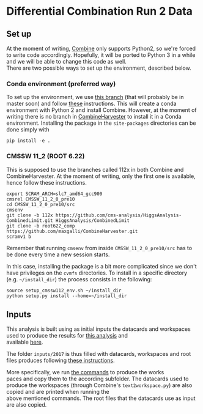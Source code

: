 # Differential Combination Run 2 Data  
  
## Set up  
  
At the moment of writing, [Combine](https://github.com/cms-analysis/HiggsAnalysis-CombinedLimit) only supports Python2, so we're forced to write code accordingly. Hopefully, it will be ported to Python 3 in a while and we will be able to change this code as well.  
There are two possible ways to set up the environment, described below.

### Conda environment (preferred way)
To set up the environment, we use [this branch](https://github.com/cms-analysis/HiggsAnalysis-CombinedLimit/pull/648) (that will probably be in master soon) and follow [these](https://github.com/nsmith-/HiggsAnalysis-CombinedLimit/tree/root6.22-compat#standalone-compilation-with-conda) instructions. This will create a conda environment with Python 2 and install Combine. However, at the moment of writing there is no branch in [CombineHarvester](https://github.com/cms-analysis/CombineHarvester) to install it in a Conda environment.
Installing the package in the ```site-packages``` directories can be done simply with
```
pip install -e .
``` 

### CMSSW 11_2 (ROOT 6.22)
This is supposed to use the branches called 112x in both Combine and CombineHarvester. At the moment of writing, only the first one is available, hence follow these instructions.
```
export SCRAM_ARCH=slc7_amd64_gcc900
cmsrel CMSSW_11_2_0_pre10
cd CMSSW_11_2_0_pre10/src
cmsenv
git clone -b 112x https://github.com/cms-analysis/HiggsAnalysis-CombinedLimit.git HiggsAnalysis/CombinedLimit
git clone -b root622_comp https://github.com/maxgalli/CombineHarvester.git
scramv1 b
```
Remember that running ```cmsenv``` from inside ```CMSSW_11_2_0_pre10/src``` has to be done every time a new session starts.

In this case, installing the package is a bit more complicated since we don't have privileges on the ```cvmfs``` directories.
To install in a specific directory (e.g. ```~/install_dir```) the process consists in the following:
```
source setup_cmssw112_env.sh ~/install_dir
python setup.py install --home=~/install_dir
```

  
## Inputs  
  
This analysis is built using as initial inputs the datacards and workspaces used to produce the results for [this analysis](https://github.com/tklijnsma/differentialCombination2017) and  
available [here](https://github.com/tklijnsma/input-diffcomb-HIG17028).  
  
The folder ```inputs/2017``` is thus filled with datacards, workspaces and root files produces following [these instructions](https://github.com/tklijnsma/differentialCombination2017/wiki).  
  
More specifically, we run [the commands](https://github.com/tklijnsma/differentialCombination2017/wiki/3-Running-text2workspace#t2ws-for-differential-cross-sections) to produce the works  
paces and copy them to the according subfolder. The datacards used to produce the workspaces (through Combine's ```text2workspace.py```) are also copied and are printed when running the  
above mentioned commands. The root files that the datacards use as input are also copied.
